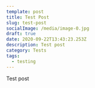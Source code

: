 ```yaml
---
template: post
title: Test Post
slug: test-post
socialImage: /media/image-0.jpg
draft: true
date: 2020-09-22T13:43:23.253Z
description: Test post
category: Tests
tags:
  - testing
---
```

Test post